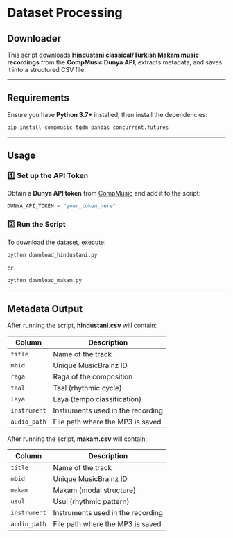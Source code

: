 # **Dataset Processing**

## **Downloader**
This script downloads **Hindustani classical/Turkish Makam music recordings** from the **CompMusic Dunya API**, extracts metadata, and saves it into a structured CSV file.

---

## **Requirements**
Ensure you have **Python 3.7+** installed, then install the dependencies:

```sh
pip install compmusic tqdm pandas concurrent.futures
```

---

## **Usage**
### **1️⃣ Set up the API Token**
Obtain a **Dunya API token** from [CompMusic](https://compmusic.upf.edu/) and add it to the script:

```python
DUNYA_API_TOKEN = "your_token_here"
```

### **2️⃣ Run the Script**
To download the dataset, execute:

```sh
python download_hindustani.py
```

or 

```sh
python download_makam.py
```

---

## **Metadata Output**
After running the script, **hindustani.csv** will contain:

| **Column**    | **Description** |
|--------------|-------------|
| `title`      | Name of the track |
| `mbid`       | Unique MusicBrainz ID |
| `raga`       | Raga of the composition |
| `taal`       | Taal (rhythmic cycle) |
| `laya`       | Laya (tempo classification) |
| `instrument` | Instruments used in the recording |
| `audio_path` | File path where the MP3 is saved |

After running the script, **makam.csv** will contain:

| **Column**    | **Description** |
|--------------|-------------|
| `title`      | Name of the track |
| `mbid`       | Unique MusicBrainz ID |
| `makam`       | Makam (modal structure) |
| `usul`       | Usul (rhythmic pattern) |
| `instrument` | Instruments used in the recording |
| `audio_path` | File path where the MP3 is saved |
